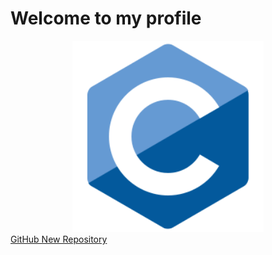 # Welcome to my profile


<div align="center">
  <img src="https://raw.githubusercontent.com/devicons/devicon/ca28c779441053191ff11710fe24a9e6c23690d6/icons/c/c-original.svg" alt="C Logo" width="306" />
</div>
  <a href="https://github.com/Giovani-Simple-Dev/C-Knowledge" align="center">GitHub New Repository</a>
